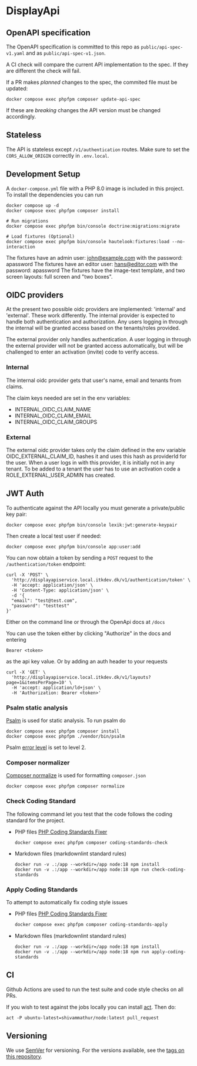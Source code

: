 # DisplayApi

## OpenAPI specification

The OpenAPI specification is committed to this repo as `public/api-spec-v1.yaml`
and as `public/api-spec-v1.json`.

A CI check will compare the current API implementation to the spec. If they
are different the check will fail.

If a PR makes _planned_ changes to the spec, the commited file must be updated:

```shell
docker compose exec phpfpm composer update-api-spec
```

If these are _breaking_ changes the API version must be changed accordingly.

## Stateless

The API is stateless except `/v1/authentication` routes.
Make sure to set the `CORS_ALLOW_ORIGIN` correctly in `.env.local`.

## Development Setup

A `docker-compose.yml` file with a PHP 8.0 image is included in this project.
To install the dependencies you can run

```shell
docker compose up -d
docker compose exec phpfpm composer install

# Run migrations
docker compose exec phpfpm bin/console doctrine:migrations:migrate

# Load fixtures (Optional)
docker compose exec phpfpm bin/console hautelook:fixtures:load --no-interaction
```

The fixtures have an admin user: <john@example.com> with the password: apassword
The fixtures have an editor user: <hans@editor.com> with the password: apassword
The fixtures have the image-text template, and two screen layouts:
full screen and "two boxes".

## OIDC providers

At the present two possible oidc providers are implemented: 'internal' and 'external'.
These work differently.
The internal provider is expected to handle both authentication and authorization. Any users logging in through the internal will be granted access based on the tenants/roles provided. 

The external provider only handles authentication. A user logging in through the external provider will not be granted access automatically, but will be challenged to enter an activation (invite) code to verify access. 
### Internal

The internal oidc provider gets that user's name, email and tenants from claims.

The claim keys needed are set in the env variables:

- INTERNAL_OIDC_CLAIM_NAME
- INTERNAL_OIDC_CLAIM_EMAIL
- INTERNAL_OIDC_CLAIM_GROUPS

### External

The external oidc provider takes only the claim defined in the env variable
OIDC_EXTERNAL_CLAIM_ID, hashes it and uses this hash as providerId for the user.
When a user logs in with this provider, it is initially not in any tenant.
To be added to a tenant the user has to use an activation code a
ROLE_EXTERNAL_USER_ADMIN has created.

## JWT Auth

To authenticate against the API locally you must generate a private/public key pair:

```shell
docker compose exec phpfpm bin/console lexik:jwt:generate-keypair
```

Then create a local test user if needed:

```shell
docker compose exec phpfpm bin/console app:user:add
```

You can now obtain a token by sending a `POST` request to the
`/authentication/token` endpoint:

```curl
curl -X 'POST' \
  'http://displayapiservice.local.itkdev.dk/v1/authentication/token' \
  -H 'accept: application/json' \
  -H 'Content-Type: application/json' \
  -d '{
  "email": "test@test.com",
  "password": "testtest"
}'
```

Either on the command line or through the OpenApi docs at `/docs`

You can use the token either by clicking "Authorize" in the docs and entering

```curl
Bearer <token>
```

as the api key value. Or by adding an auth header to your requests

```curl
curl -X 'GET' \
  'http://displayapiservice.local.itkdev.dk/v1/layouts?page=1&itemsPerPage=10' \
  -H 'accept: application/ld+json' \
  -H 'Authorization: Bearer <token>'
```

### Psalm static analysis

[Psalm](https://psalm.dev/) is used for static analysis. To run
psalm do

```shell
docker compose exec phpfpm composer install
docker compose exec phpfpm ./vendor/bin/psalm
```

Psalm [error level](https://psalm.dev/docs/running_psalm/error_levels/) is set
to level 2.

### Composer normalizer

[Composer normalize](https://github.com/ergebnis/composer-normalize) is used for
formatting `composer.json`

```shell
docker compose exec phpfpm composer normalize
```

### Check Coding Standard

The following command let you test that the code follows
the coding standard for the project.

- PHP files [PHP Coding Standards Fixer](https://cs.symfony.com/)

    ```shell
    docker compose exec phpfpm composer coding-standards-check
    ```

- Markdown files (markdownlint standard rules)

    ```shell
    docker run -v .:/app --workdir=/app node:18 npm install
    docker run -v .:/app --workdir=/app node:18 npm run check-coding-standards
    ```

### Apply Coding Standards

To attempt to automatically fix coding style issues

- PHP files [PHP Coding Standards Fixer](https://cs.symfony.com/)

    ```sh
    docker compose exec phpfpm composer coding-standards-apply
    ```

- Markdown files (markdownlint standard rules)

    ```shell
    docker run -v .:/app --workdir=/app node:18 npm install
    docker run -v .:/app --workdir=/app node:18 npm run apply-coding-standards
    ```

## CI

Github Actions are used to run the test suite and code style checks on all PRs.

If you wish to test against the jobs locally you can install [act](https://github.com/nektos/act).
Then do:

```shell
act -P ubuntu-latest=shivammathur/node:latest pull_request
```

## Versioning

We use [SemVer](http://semver.org/) for versioning.
For the versions available, see the
[tags on this repository](https://github.com/os2display/display-api-service/tags).
